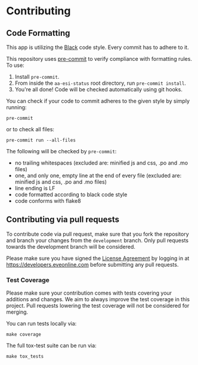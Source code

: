 # Contributing

## Code Formatting

This app is utilizing the [Black](https://black.readthedocs.io/en/stable/the_black_code_style.html)
code style. Every commit has to adhere to it.

This repository uses [pre-commit](https://github.com/pre-commit/pre-commit) to
verify compliance with formatting rules. To use:

1. Install `pre-commit`.
2. From inside the `aa-esi-status` root directory, run `pre-commit install`.
3. You're all done! Code will be checked automatically using git hooks.

You can check if your code to commit adheres to the given style by simply running:
```shell script
pre-commit
```

or to check all files:
```shell script
pre-commit run --all-files
```

The following will be checked by `pre-commit`:

- no trailing whitespaces (excluded are: minified js and css, .po and .mo files)
- one, and only one, empty line at the end of every file (excluded are: minified js and css, .po and .mo files)
- line ending is LF
- code formatted according to black code style
- code conforms with flake8


## Contributing via pull requests

To contribute code via pull request, make sure that you fork the repository and branch
your changes from the `development` branch. Only pull requests towards the development
branch will be considered.

Please make sure you have signed the [License Agreement](https://developers.eveonline.com/resource/license-agreement)
by logging in at https://developers.eveonline.com before submitting any pull requests.

### Test Coverage

Please make sure your contribution comes with tests covering your additions and
changes. We aim to always improve the test coverage in this project. Pull
requests lowering the test coverage will not be considered for merging.

You can run tests locally via:
```shell
make coverage
```

The full tox-test suite can be run via:
```shell
make tox_tests
```
